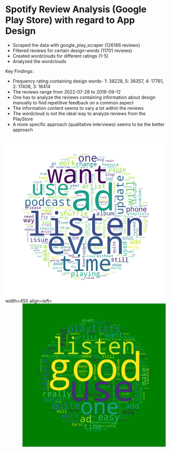 # Spotify Review Analysis (Google Play Store) with regard to App Design
- Scraped the data with google_play_scraper (126166 reviews)
- Filtered reviews for certain design-words (11701 reviews)
- Created wordclouds for different ratings (1-5)
- Analyzed the wordclouds

Key Findings:
- Frequency rating containing design words- 1: 38228, 5: 36357, 4: 17761, 2: 17406, 3: 16414
- The reviews range from 2022-07-28 to 2018-09-12
- One has to analyze the reviews containing information about design manually to find repetitive feedback on a common aspect
- The information content seems to vary a lot within the reviews
- The wordcloud is not the ideal way to analyze reviews from the PlayStore
- A more specific approach (qualitative interviews) seems to be the better approach



<img src="https://github.com/DrDataPsych/Spotify/blob/master/design_1_2_wordcloud.png" alt="Worcloud for Ratings 1-2" />width=450 align=left> <img src="https://github.com/DrDataPsych/Spotify/blob/master/design_4_5_wordcloud.png" alt="Worcloud for Ratings 4-5" width=450 align=right>
